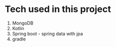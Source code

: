 #  Tech used in this project
1. MongoDB 
2. Kotlin 
3. Spring boot - spring data with jpa 
4. gradle 
#
